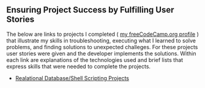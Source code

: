 ## Ensuring  Project Success by Fulfilling User Stories
The below are links to projects I completed ( [my freeCodeCamp.org profile](https://www.freecodecamp.org/tracychacon) ) that illustrate my skills in troubleshooting, executing what I learned to solve problems, and finding solutions to unexpected challeges. For these projects user stories were given and the developer implements the solutions. Within each link are explanations of the technologies used and brief lists that express skills that were needed to complete the projects. 

- [Realational Database/Shell Scripting Projects](https://github.com/TracyChacon/Projects-freeCodeCamp.org/tree/master/05%20Relational%20Database)





